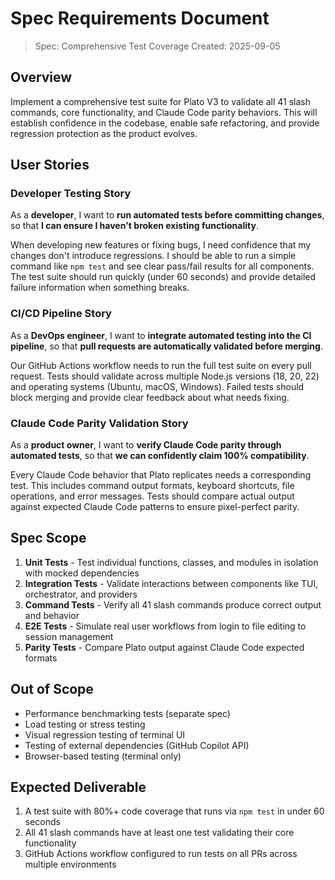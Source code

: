 # Spec Requirements Document

> Spec: Comprehensive Test Coverage
> Created: 2025-09-05

## Overview

Implement a comprehensive test suite for Plato V3 to validate all 41 slash commands, core functionality, and Claude Code parity behaviors. This will establish confidence in the codebase, enable safe refactoring, and provide regression protection as the product evolves.

## User Stories

### Developer Testing Story

As a **developer**, I want to **run automated tests before committing changes**, so that **I can ensure I haven't broken existing functionality**.

When developing new features or fixing bugs, I need confidence that my changes don't introduce regressions. I should be able to run a simple command like `npm test` and see clear pass/fail results for all components. The test suite should run quickly (under 60 seconds) and provide detailed failure information when something breaks.

### CI/CD Pipeline Story  

As a **DevOps engineer**, I want to **integrate automated testing into the CI pipeline**, so that **pull requests are automatically validated before merging**.

Our GitHub Actions workflow needs to run the full test suite on every pull request. Tests should validate across multiple Node.js versions (18, 20, 22) and operating systems (Ubuntu, macOS, Windows). Failed tests should block merging and provide clear feedback about what needs fixing.

### Claude Code Parity Validation Story

As a **product owner**, I want to **verify Claude Code parity through automated tests**, so that **we can confidently claim 100% compatibility**.

Every Claude Code behavior that Plato replicates needs a corresponding test. This includes command output formats, keyboard shortcuts, file operations, and error messages. Tests should compare actual output against expected Claude Code patterns to ensure pixel-perfect parity.

## Spec Scope

1. **Unit Tests** - Test individual functions, classes, and modules in isolation with mocked dependencies
2. **Integration Tests** - Validate interactions between components like TUI, orchestrator, and providers
3. **Command Tests** - Verify all 41 slash commands produce correct output and behavior
4. **E2E Tests** - Simulate real user workflows from login to file editing to session management
5. **Parity Tests** - Compare Plato output against Claude Code expected formats

## Out of Scope

- Performance benchmarking tests (separate spec)
- Load testing or stress testing
- Visual regression testing of terminal UI
- Testing of external dependencies (GitHub Copilot API)
- Browser-based testing (terminal only)

## Expected Deliverable

1. A test suite with 80%+ code coverage that runs via `npm test` in under 60 seconds
2. All 41 slash commands have at least one test validating their core functionality
3. GitHub Actions workflow configured to run tests on all PRs across multiple environments